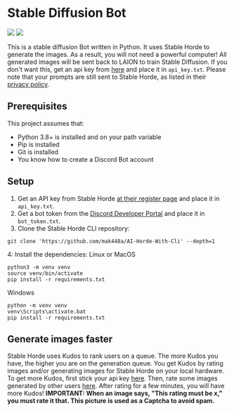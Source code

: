 # Stable Diffusion Bot

![](https://img.shields.io/github/repo-size/mak448a/Stable-Diffusion-Bot)
![](https://img.shields.io/github/contributors/mak448a/Stable-Diffusion-Bot)

This is a stable diffusion Bot written in Python. It uses Stable Horde to generate the images.
As a result, you will not need a powerful computer!
All generated images will be sent back to LAION to train Stable Diffusion. If you don't want this, get an api key from [here](https://stablehorde.net/register) and place it in `api_key.txt`. Please note that your prompts are still sent to Stable Horde, as listed in their [privacy policy](https://stablehorde.net/privacy).


## Prerequisites
This project assumes that:
- Python 3.8+ is installed and on your path variable
- Pip is installed
- Git is installed
- You know how to create a Discord Bot account


## Setup

1. Get an API key from Stable Horde [at their register page](https://stablehorde.net/register) and place it in `api_key.txt`.
2. Get a bot token from the [Discord Developer Portal](https://discord.com/developers/applications) and place it in `bot_token.txt`.
3. Clone the Stable Horde CLI repository:
```shell
git clone 'https://github.com/mak448a/AI-Horde-With-Cli' --depth=1
```
4: Install the dependencies:
Linux or MacOS
```shell
python3 -m venv venv
source venv/bin/activate
pip install -r requirements.txt
```
Windows
```shell
python -m venv venv
venv\Scripts\activate.bat
pip install -r requirements.txt
```


## Generate images faster
Stable Horde uses Kudos to rank users on a queue. The more Kudos you have, the higher you are on the generation queue.
You get Kudos by rating images and/or generating images for Stable Horde
on your local hardware.
To get more Kudos, first stick your api key [here](https://tinybots.net/artbot/settings).
Then, rate some images generated by other users [here](https://tinybots.net/artbot/rate).
After rating for a few minutes, you will have more Kudos!
**IMPORTANT: When an image says, "This rating must be x," you must rate it that. This picture is used as a Captcha to avoid spam.**
